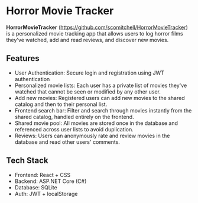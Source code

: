 # Horror Movie Tracker

**HorrorMovieTracker** (https://github.com/scomitchell/HorrorMovieTracker) is a personalized movie tracking app that allows users to log horror films they've watched, add and read reviews, and discover new movies.

## Features
- User Authentication: Secure login and registration using JWT authentication
- Personalized movie lists: Each user has a private list of movies they've watched that cannot be seen or modified by any other user.
- Add new movies: Registered users can add new movies to the shared catalog and then to their personal list.
- Frontend search bar: Filter and search through movies instantly from the shared catalog, handled entirely on the frontend.
- Shared movie pool: All movies are stored once in the database and referenced across user lists to avoid duplication.
- Reviews: Users can anonymously rate and review movies in the database and read other users' comments.

## Tech Stack
- Frontend: React + CSS
- Backend: ASP.NET Core (C#)
- Database: SQLite
- Auth: JWT + localStorage
